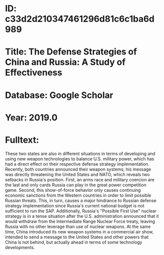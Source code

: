 # ID: c33d2d210347461296d81c6c1ba6d989
# Title: The Defense Strategies of China and Russia: A Study of Effectiveness
# Database: Google Scholar
# Year: 2019.0
# Fulltext:
These two states are also in different situations in terms of developing and using new weapon technologies to balance U.S. military power, which has had a direct effect on their respective defense strategy implementation.
Recently, both countries announced their weapon systems; his message was directly threatening the United States and NATO, which reveals two setbacks in Russia's position.
First, an arms race and military coercion are the last and only cards Russia can play in the great power competition game.
Second, this show-of-force behavior only causes continuing economic sanctions from the Western countries in order to limit possible Russian threats.
This, in turn, causes a major hindrance to Russian defense strategy implementation since Russia's current national budget is not sufficient to run the SAP.
Additionally, Russia's "Possible First Use" nuclear strategy is in a tense situation after the U.S. administration announced that it would withdraw from the Intermediate Range Nuclear Force treaty, leaving Russia with no other leverage than use of nuclear weapons.
At the same time, China introduced its new weapon systems in a commercial air show, intended to send a message to the United States and other powers that China is not behind, but actually ahead in terms of some technology developments.